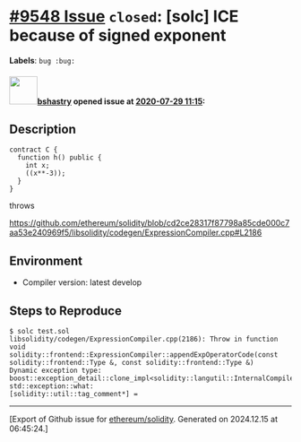 # [\#9548 Issue](https://github.com/ethereum/solidity/issues/9548) `closed`: [solc] ICE because of signed exponent
**Labels**: `bug :bug:`


#### <img src="https://avatars.githubusercontent.com/u/2388185?v=4" width="50">[bshastry](https://github.com/bshastry) opened issue at [2020-07-29 11:15](https://github.com/ethereum/solidity/issues/9548):

## Description

```
contract C {
  function h() public {
    int x;
    ((x**-3));
  }
}
```

throws

https://github.com/ethereum/solidity/blob/cd2ce28317f87798a85cde000c7aa53e240969f5/libsolidity/codegen/ExpressionCompiler.cpp#L2186

## Environment

- Compiler version: latest develop

## Steps to Reproduce

```
$ solc test.sol
libsolidity/codegen/ExpressionCompiler.cpp(2186): Throw in function void solidity::frontend::ExpressionCompiler::appendExpOperatorCode(const solidity::frontend::Type &, const solidity::frontend::Type &)
Dynamic exception type: boost::exception_detail::clone_impl<solidity::langutil::InternalCompilerError>
std::exception::what:
[solidity::util::tag_comment*] =
```




-------------------------------------------------------------------------------



[Export of Github issue for [ethereum/solidity](https://github.com/ethereum/solidity). Generated on 2024.12.15 at 06:45:24.]
